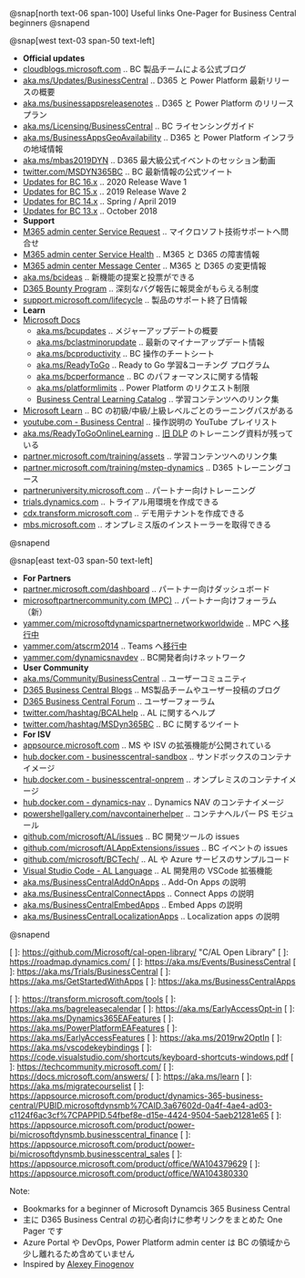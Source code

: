 @snap[north text-06 span-100]
Useful links One-Pager for Business Central beginners
@snapend

@snap[west text-03 span-50 text-left]

- **Official updates**
- [cloudblogs.microsoft.com][101]           .. BC 製品チームによる公式ブログ
- [aka.ms/Updates/BusinessCentral][102]     .. D365 と Power Platform 最新リリースの概要
- [aka.ms/businessappsreleasenotes][103]    .. D365 と Power Platform のリリースプラン
- [aka.ms/Licensing/BusinessCentral][104]   .. BC ライセンシングガイド
- [aka.ms/BusinessAppsGeoAvailability][105] .. D365 と Power Platform インフラの地域情報
- [aka.ms/mbas2019DYN][106]                 .. D365 最大級公式イベントのセッション動画
- [twitter.com/MSDYN365BC][107]             .. BC 最新情報の公式ツイート
- [Updates for BC 16.x][114]                .. 2020 Release Wave 1
- [Updates for BC 15.x][113]                .. 2019 Release Wave 2
- [Updates for BC 14.x][112]                .. Spring / April 2019
- [Updates for BC 13.x][111]                .. October 2018
- **Support**
- [M365 admin center Service Request][121] .. マイクロソフト技術サポートへ問合せ
- [M365 admin center Service Health][122] .. M365 と D365 の障害情報
- [M365 admin center Message Center][123] .. M365 と D365 の変更情報
- [aka.ms/bcideas][124] .. 新機能の提案と投票ができる
- [D365 Bounty Program][125] .. 深刻なバグ報告に報奨金がもらえる制度
- [support.microsoft.com/lifecycle][126] .. 製品のサポート終了日情報
- **Learn**
- [Microsoft Docs][131]
  - [aka.ms/bcupdates][132] .. メジャーアップデートの概要
  - [aka.ms/bclastminorupdate][133] .. 最新のマイナーアップデート情報
  - [aka.ms/bcproductivity][134] .. BC 操作のチートシート
  - [aka.ms/ReadyToGo][135] .. Ready to Go 学習&コーチング プログラム
  - [aka.ms/bcperformance][136] .. BC のパフォーマンスに関する情報
  - [aka.ms/platformlimits][137] .. Power Platform のリクエスト制限
  - [Business Central Learning Catalog][138] .. 学習コンテンツへのリンク集
- [Microsoft Learn][141] .. BC の初級/中級/上級レベルごとのラーニングパスがある
- [youtube.com - Business Central][142] .. 操作説明の YouTube プレイリスト
- [aka.ms/ReadyToGoOnlineLearning][143] .. [旧 DLP][301] のトレーニング資料が残っている
- [partner.microsoft.com/training/assets][144] .. 学習コンテンツへのリンク集
- [partner.microsoft.com/training/mstep-dynamics][145] .. D365 トレーニングコース
- [partneruniversity.microsoft.com][146] .. パートナー向けトレーニング
- [trials.dynamics.com][151] .. トライアル用環境を作成できる
- [cdx.transform.microsoft.com][152] .. デモ用テナントを作成できる
- [mbs.microsoft.com][153] .. オンプレミス版のインストーラーを取得できる

@snapend

[101]: https://cloudblogs.microsoft.com/dynamics365/product/business-central/ "BC 製品チームによる公式ブログ"
[102]: https://aka.ms/Updates/BusinessCentral      "D365 (CE/FO/BC 含む) と Power Platform 最新リリースの概要"
[103]: https://aka.ms/businessappsreleasenotes     "D365 (CE/FO/BC 含む) と Power Platform のリリースプラン"
[104]: https://aka.ms/Licensing/BusinessCentral    "BC ライセンシングガイド"
[105]: https://aka.ms/BusinessAppsGeoAvailability  "D365 (CE/FO/BC 含む) と Power Platform インフラの地域情報"
[106]: https://aka.ms/mbas2019DYN                  "Business Application Summit .. D365 最大級公式イベントのセッション動画"
[107]: https://twitter.com/MSDYN365BC              "BC 最新公式情報のツイート"
[111]: https://support.microsoft.com/help/4470116/ "Updates for BC 13.x (October 2018)"
[112]: https://support.microsoft.com/help/4501292/ "Updates for BC 14.x (Spring / April 2019)"
[113]: https://support.microsoft.com/help/4528706/ "Updates for BC 15.x (2019 Wave 2)"
[114]: https://support.microsoft.com/help/4553289/ "Updates for BC 16.x (2020 Wave 1)"
[121]: https://admin.microsoft.com/Adminportal/Home#/support        "Microsoft 365 Admin Center - New service request"
[122]: https://admin.microsoft.com/Adminportal/Home#/servicehealth  "Microsoft 365 Admin Center - Service health"
[123]: https://admin.microsoft.com/Adminportal/Home#/MessageCenter  "Microsoft 365 Admin Center - Message center"
[124]: https://aka.ms/bcideas                         "Ideas .. 新しい機能のアイデアの提案と投票ができる"
[125]: https://www.microsoft.com/msrc/bounty-dynamics "深刻なバグ報告に報奨金がもらえる制度"
[126]: https://support.microsoft.com/lifecycle/search?alpha=Business%20Central "製品のサポート終了日情報"
[131]: https://aka.ms/Documentation/BusinessCentral "Microsoft Docs .. ビジネスプロセス情報とITプロ向けコンテンツがある"
[132]: https://aka.ms/bcupdates         "Major Updates of Business Central Online"
[133]: https://aka.ms/bclastminorupdate "Last minor udpate for Business Central"
[134]: https://aka.ms/bcproductivity    "Working with Business Central"
[135]: https://aka.ms/ReadyToGo         "The “Ready to Go” Program"
[136]: https://aka.ms/bcperformance     "Performance Overview"
[137]: https://aka.ms/platformlimits    "Requests limits and allocations (Power platform)"
[138]: https://go.microsoft.com/fwlink/?linkid=2002101 "各トレーニングコンテンツへのリンク集（意思決定者、業務ユーザー、開発者、パートナーの別）"
[141]: https://aka.ms/bclearn                   "BC の初級/中級/上級レベルごとのラーニングパスがある"
[142]: https://www.youtube.com/playlist?list=PLcakwueIHoT-wVFPKUtmxlqcG1kJ0oqq4    "BC 操作説明の Youtube プレイリスト"
[143]: https://aka.ms/ReadyToGoOnlineLearning   "Microsoft Dynamics Learning Portal (DLP) .. 旧バージョンのラーニングマテリアル"
[144]: https://partner.microsoft.com/training/assets#/?prod=microsoft-dynamics-365 "Training Gallery .. 各トレーニングコンテンツへのリンク"
[145]: https://partner.microsoft.com/ja-jp/training/mstep-dynamics                 "mstep オンライン .. パートナー向け D365 トレーニングコース（日本語のみ）"
[146]: https://partneruniversity.microsoft.com/ "Partner University .. パートナー向けトレーニング"
[151]: https://trials.dynamics.com/             "D365 Trials .. トライアル用環境を作成できる。M365テナントが別途必要"
[152]: https://cdx.transform.microsoft.com/     "デモ用テナントを作成できる。パートナー向け"
[153]: https://mbs.microsoft.com/customersource/Global/365Business "Customer Source .. オンプレミス版のインストーラーを取得できる"

@snap[east text-03 span-50 text-left]

- **For Partners**
- [partner.microsoft.com/dashboard][201] .. パートナー向けダッシュボード
- [microsoftpartnercommunity.com (MPC)][202] .. パートナー向けフォーラム（新）
- [yammer.com/microsoftdynamicspartnernetworkworldwide][203] .. MPC へ[移行中][303]
- [yammer.com/atscrm2014][204] .. Teams へ[移行中][304]
- [yammer.com/dynamicsnavdev][205] .. BC開発者向けネットワーク
- **User Community**
- [aka.ms/Community/BusinessCentral][211] .. ユーザーコミュニティ
- [D365 Business Central Blogs][212] .. MS製品チームやユーザー投稿のブログ
- [D365 Business Central Forum][213] .. ユーザーフォーラム
- [twitter.com/hashtag/BCALhelp][214] .. AL に関するヘルプ
- [twitter.com/hashtag/MSDyn365BC][215] .. BC に関するツイート
- **For ISV**
- [appsource.microsoft.com][221]                     .. MS や ISV の拡張機能が公開されている
- [hub.docker.com - businesscentral-sandbox][222]    .. サンドボックスのコンテナイメージ
- [hub.docker.com - businesscentral-onprem][223]     .. オンプレミスのコンテナイメージ
- [hub.docker.com - dynamics-nav][224]               .. Dynamics NAV のコンテナイメージ
- [powershellgallery.com/navcontainerhelper][225]    .. コンテナヘルパー PS モジュール
- [github.com/microsoft/AL/issues][231]              .. BC 開発ツールの issues
- [github.com/microsoft/ALAppExtensions/issues][232] .. BC イベントの issues
- [github.com/microsoft/BCTech/][233]                .. AL や Azure サービスのサンプルコード
- [Visual Studio Code - AL Language][234]            .. AL 開発用の VSCode 拡張機能
- [aka.ms/BusinessCentralAddOnApps][241]             .. Add-On Apps の説明
- [aka.ms/BusinessCentralConnectApps][242]           .. Connect Apps の説明
- [aka.ms/BusinessCentralEmbedApps][243]             .. Embed Apps の説明
- [aka.ms/BusinessCentralLocalizationApps][244]      .. Localization apps の説明

@snapend

[201]: https://aka.ms/collaborate                "Microsoft Partner dashboard .. パートナー向けダッシュボード"
[202]: https://www.microsoftpartnercommunity.com/t5/Business-Applications/ct-p/BizApps "パートナー向けフォーラム（新）"
[203]: https://www.yammer.com/microsoftdynamicspartnernetworkworldwide/ "パートナー向けフォーラム（旧）上の MPC へ移行中"
[204]: https://www.yammer.com/atscrm2014/        "Teams へ移行中"
[205]: https://www.yammer.com/dynamicsnavdev/    "Business Central Development External Network"
[211]: https://aka.ms/Community/BusinessCentral  "ユーザーコミュニティ"
[212]: https://community.dynamics.com/business/b "MS製品チームやユーザー投稿のブログ"
[213]: https://community.dynamics.com/business/f/dynamics-365-business-central-forum "ユーザーフォーラム"
[214]: https://twitter.com/hashtag/BCALhelp   "BCALhelp"
[215]: https://twitter.com/hashtag/MSDyn365BC "MSDyn365BC"
[221]: https://appsource.microsoft.com/marketplace/apps?product=dynamics-365-business-central "App Source .. ISV の拡張機能が公開されている"
[222]: https://hub.docker.com/_/microsoft-businesscentral-sandbox             "サンドボックス版公式コンテナイメージ"
[223]: https://hub.docker.com/_/microsoft-businesscentral-onprem              "オンプレミス版公式コンテナイメージ"
[224]: https://hub.docker.com/r/microsoft/dynamics-nav                        "Dynamics NAV の公式コンテナイメージ"
[225]: https://www.powershellgallery.com/packages/navcontainerhelper/         "コンテナヘルパー PS モジュール"
[231]: https://github.com/microsoft/AL/issues                                 "BC 開発ツールの issue"
[232]: https://github.com/microsoft/ALAppExtensions/issues                    "BC イベントの issues"
[233]: https://github.com/microsoft/BCTech/                                   "AL や Azure Service Bus のサンプル"
[234]: https://marketplace.visualstudio.com/items?itemName=ms-dynamics-smb.al "AL 言語 VSCode 拡張機能"
[241]: https://aka.ms/BusinessCentralAddOnApps        "Add-On Apps の説明"
[242]: https://aka.ms/BusinessCentralConnectApps      "Connect Apps の説明"
[243]: https://aka.ms/BusinessCentralEmbedApps        "Embed Apps の説明"
[244]: https://aka.ms/BusinessCentralLocalizationApps "Localization apps の説明"
[301]:
  https://www.microsoftpartnercommunity.com/t5/Competency-Training/Dynamics-Learning-Portal-DLP-Retirement/m-p/16411
  "Dynamics Learning Portal (DLP) will be retired in April 2020"
[302]:
  https://www.microsoftpartnercommunity.com/t5/NEW-Product-GTM-Events-and-more/PartnerSource-retirement-postponed/m-p/19362
  "PartnerSource retirement postponed"
[303]: https://www.yammer.com/microsoftdynamicspartnernetworkworldwide/threads/556433008394240
[304]: https://www.yammer.com/atscrm2014/threads/636799060049920
[   ]: https://github.com/Microsoft/cal-open-library/ "C/AL Open Library"
[   ]: https://roadmap.dynamics.com/
[   ]: https://aka.ms/Events/BusinessCentral
[   ]: https://aka.ms/Trials/BusinessCentral
[   ]: https://aka.ms/GetStartedWithApps
[   ]: https://aka.ms/BusinessCentralApps
<!-- https://aka.ms/getsandboxforbusinesscentral -->
<!-- https://aka.ms/getbc -->
<!-- https://aka.ms/msftdynamics365 -->
<!-- https://aka.ms/d365-compliance-list -->
<!-- https://aka.ms/mbasppc .. powerusers.microsoft.com -->
<!-- https://aka.ms/mbasd365c .. community.dynamics.com -->
<!-- https://aka.ms/pa/mbas2018 .. Power Apps Blog Event recap -->
<!-- https://aka.ms/pa/mbas2019 .. Power Apps Blog Event recap -->
<!-- http://aka.ms/BCSandboxAzure -->
<!-- http://aka.ms/BCSandboxLocal -->
<!-- https://github.com/microsoftDocs/dynamics365smb-docs -->
<!-- https://github.com/microsoftDocs/dynamics365smb-devitpro-pb -->
<!-- [   ]: https://aka.ms/PowerPlatformReleasePlan "Power Platform のリリースプラン" -->
<!-- [   ]: https://aka.ms/BusinessCentralLicensing -->
<!-- [   ]: https://aka.ms/Licensing/BusinessCentral -->
<!-- [   ]: https://aka.ms/dynamics_365_international_availability_deck "International availability of Dynamics 365 (PDF)" -->
<!-- [   ]: https://mbs.microsoft.com/partnersource/  "Partner Source" -->
<!-- [   ]: https://businesscenter.mbs.microsoft.com/ "Partner Source Business Center" -->
<!-- [   ]: https://support.microsoft.com/en-us/allproducts -->
<!-- [   ]: https://mbs.microsoft.com/customersource/Global/help/help/technicalsupportrequest -->
<!-- [   ]: https://lcs.dynamics.com/v2 "FO のデプロイ/アップデート/問合せ管理。現時点 FO のみ" -->
<!-- [102]: https://aka.ms/Dynamics365ReleaseOverview .. dynamics.microsoft.com/business-applications/product-updates/ -->
<!-- [102]: https://aka.ms/Dynamics365CommReleaseCalendar .. dynamics.microsoft.com/business-applications/product-updates/ -->
<!-- [102]: https://aka.ms/rr-virtual-event-video .. dynamics.microsoft.com/business-applications/product-updates/ -->
<!-- [104]: https://aka.ms/Dynamics365ReleasePlan       "Dynamics 365: 2020 release wave 1 plan" -->
<!-- [104]: https://aka.ms/Dynamics365CommReleasePlan -->
<!-- [104]: https://aka.ms/Dynamics365ReleaseFAQs -->
<!-- [114]: https://aka.ms/businesscentralideas -->
<!-- [114]: https://aka.ms/Dynamics365BusinessCentralits -->
<!-- https://cloudblogs.microsoft.com/dynamics365/ -->
<!-- https://twitter.com/MSFTDynamics365 -->
<!-- https://www.youtube.com/channel/UCJGCg4rB3QSs8y_1FquelBQ -->
<!-- https://www.linkedin.com/showcase/microsoft-dynamics/ -->
<!-- https://www.facebook.com/msftdynamics365/ -->
[   ]: https://transform.microsoft.com/tools
[   ]: https://aka.ms/bagreleasecalendar
[   ]: https://aka.ms/EarlyAccessOpt-in
[   ]: https://aka.ms/Dynamics365EAFeatures
[   ]: https://aka.ms/PowerPlatformEAFeatures
[   ]: https://aka.ms/EarlyAccessFeatures
[   ]: https://aka.ms/2019rw2OptIn
[   ]: https://aka.ms/vscodekeybindings
[   ]: https://code.visualstudio.com/shortcuts/keyboard-shortcuts-windows.pdf
[   ]: https://techcommunity.microsoft.com/
[   ]: https://docs.microsoft.com/answers/
[   ]: https://aka.ms/learn
[   ]: https://aka.ms/migratecourselist
[   ]: https://appsource.microsoft.com/product/dynamics-365-business-central/PUBID.microsoftdynsmb%7CAID.3a67602d-0a4f-4ae4-ad03-c1124f6ac3cf%7CPAPPID.54fbef8e-d15e-4424-9504-5aeb21281e65
[   ]: https://appsource.microsoft.com/product/power-bi/microsoftdynsmb.businesscentral_finance
[   ]: https://appsource.microsoft.com/product/power-bi/microsoftdynsmb.businesscentral_sales
[   ]: https://appsource.microsoft.com/product/office/WA104379629
[   ]: https://appsource.microsoft.com/product/office/WA104380330

Note:

- Bookmarks for a beginner of Microsoft Dynamcis 365 Business Central
- 主に D365 Business Central の初心者向けに参考リンクをまとめた One Pager です
- Azure Portal や DevOps, Power Platform admin center は BC の領域から少し離れるため含めていません
- Inspired by [Alexey Finogenov](https://community.dynamics.com/business/f/dynamics-365-business-central-forum/307965/info-useful-links)
